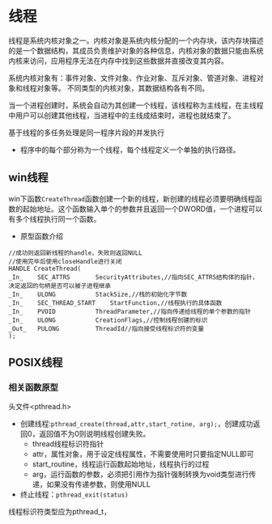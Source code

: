 # 线程
线程是系统内核对象之一。内核对象是系统内核分配的一个内存块，该内存块描述的是一个数据结构，其成员负责维护对象的各种信息，内核对象的数据只能由系统内核来访问，应用程序无法在内存中找到这些数据并直接改变其内容。

系统内核对象有：事件对象、文件对象、作业对象、互斥对象、管道对象、进程对象和线程对象等。
不同类型的内核对象，其数据结构各有不同。

当一个进程创建时，系统会自动为其创建一个线程，该线程称为主线程，在主线程中用户可以创建其他线程，当进程中的主线成结束时，进程也就结束了。

基于线程的多任务处理是同一程序片段的并发执行
- 程序中的每个部分称为一个线程，每个线程定义一个单独的执行路径。

## win线程
win下函数`CreateThread`函数创建一个新的线程，新创建的线程必须要明确线程函数的起始地址。这个函数输入单个的参数并且返回一个DWORD值，一个进程可以有多个线程执行同一个函数。
- 原型函数介绍
```
//成功则返回新线程的handle，失败则返回NULL
//使用完毕后使用closeHandle进行关闭
HANDLE CreateThread(
_In_ 	SEC_ATTRS		SecurityAttributes,//指向SEC_ATTRS结构体的指针，决定返回的句柄是否可以被子进程继承
_In_ 	ULONG			StackSize,//栈的初始化字节数
_In_ 	SEC_THREAD_START 	StartFunction,//线程执行的具体函数
_In_ 	PVOID			ThreadParameter,//指向传递给线程的单个参数的指针
_In_ 	ULONG			CreationFlags,//控制线程创建的标识
_Out_	PULONG			ThreadId//指向接受线程标识符的变量
);

```

## POSIX线程
### 相关函数原型
头文件<pthread.h>
- 创建线程:`pthread_create(thread,attr,start_rotine, arg);`，创建成功返回0，返回值不为0则说明线程创建失败。
  - thread线程标识符指针
  - attr，属性对象，用于设定线程属性，不需要使用时只要指定NULL即可
  - start_routine，线程运行函数起始地址，线程执行的过程
  - arg，运行函数的参数，必须把引用作为指针强制转换为void类型进行传递，如果没有传递参数，则使用NULL
- 终止线程：`pthread_exit(status)`

线程标识符类型应为pthread_t，
